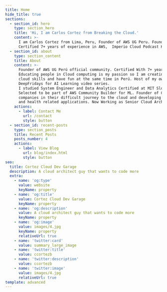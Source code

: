 ```yaml
---
title: Home
hide_title: true
sections:
  - section_id: hero
    type: section_hero
    title: 'Hi, I am Carlos Cortez from Breaking the Cloud.'
    content: >-
      I am Carlos Cortez from Lima, Peru, Founder of AWS UG Peru. Founder & CTO of CENNTI Cloud. 
      Certified 7+ years of experience in AWS,  Imperio Cloud Podcast Host
  - section_id: about
    type: section_content
    title: About
    content: >-
      Founder of AWS UG Perú official community. Certified With 7+ years of experience in AWS, 
      Educating people in Cloud computing is my passion so I am creating different ways to enhance 
      cloud skills and have fun at the same time in Perú. Host of my own Podcast Imperio Cloud and 
      DeepFridays for AI Learning video series. 
      I studied System Engineer and Data Analytics Certified at MIT Sloan Global Program in Boston. 
      Selected to be part of AWS Community Builder for ML. Founder of CENNTI Cloud to help peruvian 
      companies in their difficult journey to the cloud and developing ML/AI solutions to fight COVID-19 
      and health related applications. Now Working as Senior Cloud Architect at DB Solutions in Chile.
    actions:
      - label: Contact Me
        url: /contact
        style: button
  - section_id: recent-posts
    type: section_posts
    title: Recent Posts
    posts_number: 4
    actions:
      - label: View Blog
        url: blog/index.html
        style: button
seo:
  title: Cortez Cloud Dev Garage 
  description: A cloud architect guy that wants to code more
  extra:
    - name: 'og:type'
      value: website
      keyName: property
    - name: 'og:title'
      value: Cortez Cloud Dev Garage
      keyName: property
    - name: 'og:description'
      value: A cloud architect guy that wants to code more
      keyName: property
    - name: 'og:image'
      value: images/4.jpg
      keyName: property
      relativeUrl: true
    - name: 'twitter:card'
      value: summary_large_image
    - name: 'twitter:title'
      value: ccortezb
    - name: 'twitter:description'
      value: ccortezb 
    - name: 'twitter:image'
      value: images/4.jpg
      relativeUrl: true
template: advanced
---
```

